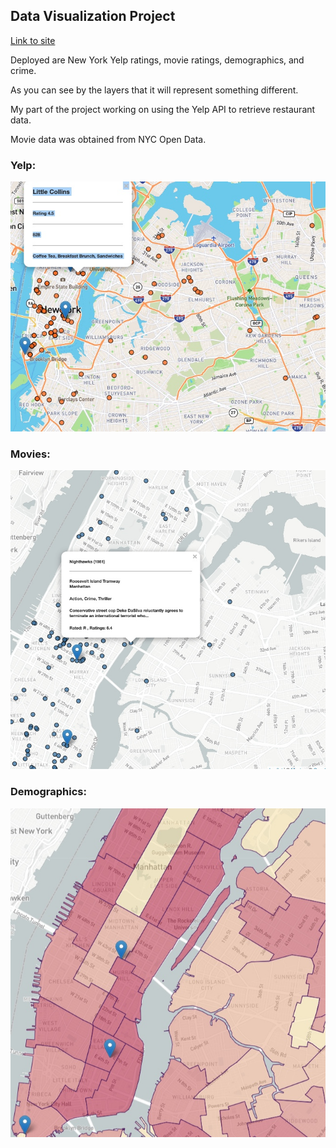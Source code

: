 

## Data Visualization Project


[Link to site](https://firedynasty.github.io/second_project/tenth_step_plus_airbnb/)


Deployed are New York Yelp ratings, movie ratings, demographics, and crime. 

As you can see by the layers that it will represent something different. 

My part of the project working on using the Yelp API to retrieve restaurant data.

Movie data was obtained from NYC Open Data.

### Yelp: 

![yelp](images/yelp.jpg)

### Movies:

![movies](images/movies.jpg)

### Demographics: 

![demographics](images/demographics.jpg)

